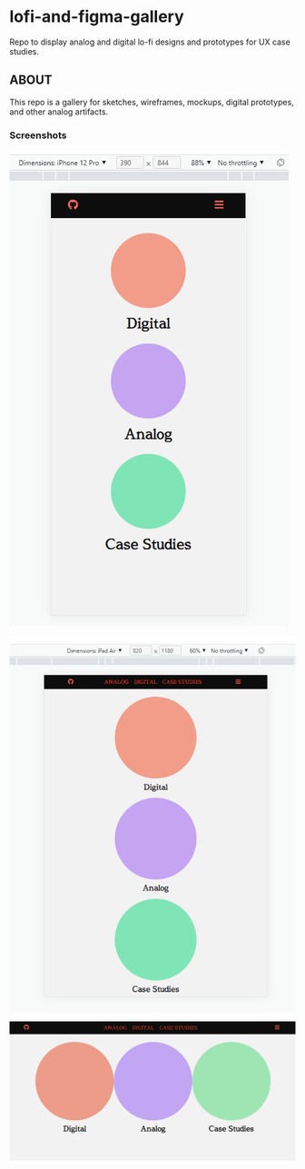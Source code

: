 # lofi-and-figma-gallery

Repo to display analog and digital lo-fi designs and prototypes for UX case studies.

## ABOUT

This repo is a gallery for sketches, wireframes, mockups, digital prototypes, and other analog artifacts.

### Screenshots

![mobile](./assets/images/iPhone12Pro.png)

![tablet](./assets/images/iPad.png)

![desktop](./assets/images/Desktop.png)